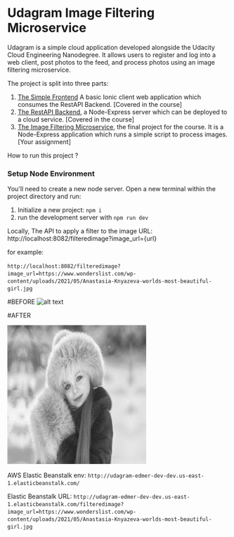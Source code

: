 # Udagram Image Filtering Microservice

Udagram is a simple cloud application developed alongside the Udacity Cloud Engineering Nanodegree. It allows users to register and log into a web client, post photos to the feed, and process photos using an image filtering microservice.

The project is split into three parts:
1. [The Simple Frontend](https://github.com/udacity/cloud-developer/tree/master/course-02/exercises/udacity-c2-frontend)
A basic Ionic client web application which consumes the RestAPI Backend. [Covered in the course]
2. [The RestAPI Backend](https://github.com/udacity/cloud-developer/tree/master/course-02/exercises/udacity-c2-restapi), a Node-Express server which can be deployed to a cloud service. [Covered in the course]
3. [The Image Filtering Microservice](https://github.com/udacity/cloud-developer/tree/master/course-02/project/image-filter-starter-code), the final project for the course. It is a Node-Express application which runs a simple script to process images. [Your assignment]

How to run this project ?

### Setup Node Environment

You'll need to create a new node server. Open a new terminal within the project directory and run:

1. Initialize a new project: `npm i`
2. run the development server with `npm run dev`

Locally, The API to apply a filter to the image URL: http://localhost:8082/filteredimage?image_url={url}

for example: 

`http://localhost:8082/filteredimage?image_url=https://www.wonderslist.com/wp-content/uploads/2021/05/Anastasia-Knyazeva-worlds-most-beautiful-girl.jpg`

#BEFORE
![alt text](https://www.wonderslist.com/wp-content/uploads/2021/05/Anastasia-Knyazeva-worlds-most-beautiful-girl.jpg)

#AFTER

![alt text](https://raw.githubusercontent.com/lupate/cloud-developer/master/course-02/project/image-filter-starter-code/deployment_screenshots/worlds-most-beautiful-girl-after-filter.jpg)

AWS Elastic Beanstalk env: `http://udagram-edmer-dev-dev.us-east-1.elasticbeanstalk.com/ `

Elastic Beanstalk URL:
`http://udagram-edmer-dev-dev.us-east-1.elasticbeanstalk.com/filteredimage?image_url=https://www.wonderslist.com/wp-content/uploads/2021/05/Anastasia-Knyazeva-worlds-most-beautiful-girl.jpg`
